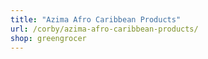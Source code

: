 ```yaml
---
title: "Azima Afro Caribbean Products"
url: /corby/azima-afro-caribbean-products/
shop: greengrocer
---
```

